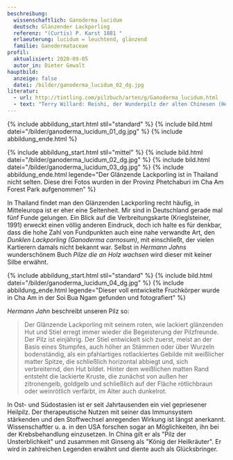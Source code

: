 ```yaml
---
beschreibung:
  wissenschaftlich: Ganoderma lucidum
  deutsch: Glänzender Lackporling
  referenz: "(Curtis) P. Karst 1881 "
  erlaeuterung: lucidum = leuchtend, glänzend
  familie: Ganodermataceae
profil:
  aktualisiert: 2020-09-05
  autor_in: Dieter Gewalt
hauptbild:
  anzeige: false
  datei: /bilder/ganoderma_lucidum_02_dg.jpg
literatur:
  - url: http://tintling.com/pilzbuch/arten/g/Ganoderma_lucidum.html
  - text: "Terry Willard: Reishi, der Wunderpilz der alten Chinesen (Heyne, 1999)"
---
```

{% include abbildung_start.html stil="standard" %}
{% include bild.html datei="/bilder/ganoderma_lucidum_01_dg.jpg" %}
{% include abbildung_ende.html %}

{% include abbildung_start.html stil="mittel" %}
{% include bild.html datei="/bilder/ganoderma_lucidum_02_dg.jpg" %}
{% include bild.html datei="/bilder/ganoderma_lucidum_03_dg.jpg" %}
{% include abbildung_ende.html legende="Der Glänzende Lackporling ist in Thailand nicht selten. Diese drei Fotos wurden in der Provinz Phetchaburi im Cha Am Forest Park aufgenommen" %}

In Thailand findet man den Glänzenden Lackporling recht häufig, in Mitteleuropa ist er eher eine Seltenheit. Mir sind in Deutschland gerade mal fünf Funde gelungen. Ein Blick auf die Verbreitungskarte (Krieglsteiner, 1991) erweckt einen völlig anderen Eindruck, doch ich halte es für denkbar, dass die hohe Zahl von Fundpunkten auch eine nahe verwandte Art, den *Dunklen Lackporling (Ganoderma carnosum)*, mit einschließt, der vielen Kartierern damals nicht bekannt war. Selbst in *Hermann Jahns* wunderschönem Buch *Pilze die an Holz wachsen* wird dieser mit keiner Silbe erwähnt.

{% include abbildung_start.html stil="standard" %}
{% include bild.html datei="/bilder/ganoderma_lucidum_04_dg.jpg" %}
{% include abbildung_ende.html legende="Dieser voll entwickelte Fruchkörper wurde in Cha Am in der Soi Bua Ngam gefunden und fotografiert" %}

*Hermann Jahn* beschreibt unseren Pilz so: 

> Der Glänzende Lackporling mit seinem roten, wie lackiert glänzenden Hut und Stiel erregt immer wieder die Begeisterung der Pilzfreunde. Der Pilz ist einjährig. Der Stiel entwickelt sich zuerst, meist an der Basis eines Stumpfes, auch höher an Stämmen oder über Wurzeln bodenständig, als ein pfahlartiges rotlackiertes Gebilde mit weißlicher matter Spitze, die schließlich horizontal abbiegt und, sich verbreiternd, den Hut bildet. Hinter dem weißlichen matten Rand entsteht die lackierte Kruste, die zunächst von außen her zitronengelb, goldgelb und schließlich auf der Fläche rötlichbraun oder weinrötlich verfärbt, im Alter auch dunkelrot. 

ln Ost- und Südostasien ist er seit Jahrtausenden ein viel gepriesener Heilpilz. Der therapeutische Nutzen mit seiner das Immunsystem stärkenden und den Stoffwechsel anregenden Wirkung ist längst anerkannt. Wissenschaftler u. a. in den USA forschen sogar an Möglichkeiten, ihn bei der Krebsbehandlung einzusetzen. In China gilt er als "Pilz der Unsterblichkeit" und zusammen mit Ginseng als "König der Heilkräuter". Er wird in zahlreichen Legenden erwähnt und diente auch als Glücksbringer.